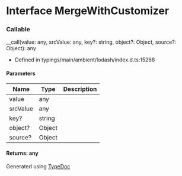 # Interface MergeWithCustomizer


### Callable
__call(value: any, srcValue: any, key?: string, object?: Object, source?: Object): any
  
* Defined in typings/main/ambient/lodash/index.d.ts:15268


#### Parameters

| Name | Type | Description |
| ---- | ---- | ---- |
| value | any|  |
| srcValue | any|  |
| key? | string|  |
| object? | Object|  |
| source? | Object|  |

#### Returns: any



Generated using [TypeDoc](http://typedoc.io)
